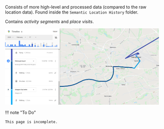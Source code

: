 Consists of more high-level and processed data (compared to the raw location data).
Found inside the `Semantic Location History` folder.

Contains *activity segments* and *place visits*.


![](../static/semantic_example.png)


!!! note "To Do"

    This page is incomplete.